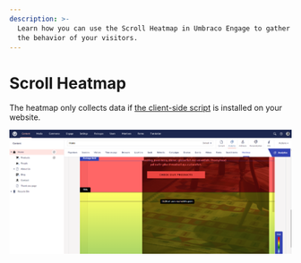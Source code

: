 ```yaml
---
description: >-
  Learn how you can use the Scroll Heatmap in Umbraco Engage to gather data on
  the behavior of your visitors.
---
```


# Scroll Heatmap

The heatmap only collects data if [the client-side script](client-side-events-and-additional-javascript-files/additional-measurements-with-the-analytics-scripts.md) is installed on your website.

![View a scroll heatmap on each published content item in the Content section.](../../.gitbook/assets/engage-analytics-scroll-heatmap-2.png)
